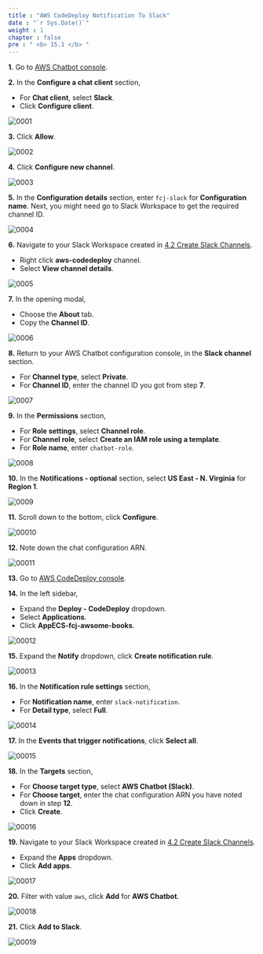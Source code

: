 ```yaml
---
title : "AWS CodeDeploy Notification To Slack"
date : "`r Sys.Date()`"
weight : 1
chapter : false
pre : " <b> 15.1 </b> "
---
```


**1.** Go to [AWS Chatbot console](https://console.aws.amazon.com/chatbot/).

**2.** In the **Configure a chat client** section,

- For **Chat client**, select **Slack**.
- Click **Configure client**.

![0001](/images/15/1/0001.svg?featherlight=false&width=100pc)

**3.** Click **Allow**.

![0002](/images/15/1/0002.svg?featherlight=false&width=100pc)

**4.** Click **Configure new channel**.

![0003](/images/15/1/0003.svg?featherlight=false&width=100pc)

**5.** In the **Configuration details** section, enter `fcj-slack` for **Configuration name**. Next, you might need go to Slack Workspace to get the required channel ID.

![0004](/images/15/1/0004.svg?featherlight=false&width=100pc)

**6.** Navigate to your Slack Workspace created in [4.2 Create Slack Channels](4-preparation/2-create-slack-channels).

- Right click **aws-codedeploy** channel.
- Select **View channel details**.

![0005](/images/15/1/0005.svg?featherlight=false&width=100pc)

**7.** In the opening modal,

- Choose the **About** tab.
- Copy the **Channel ID**.

![0006](/images/15/1/0006.svg?featherlight=false&width=100pc)

**8.** Return to your AWS Chatbot configuration console, in the **Slack channel** section.

- For **Channel type**, select **Private**.
- For **Channel ID**, enter the channel ID you got from step **7**.

![0007](/images/15/1/0007.svg?featherlight=false&width=100pc)

**9.** In the **Permissions** section,

- For **Role settings**, select **Channel role**.
- For **Channel role**, select **Create an IAM role using a template**.
- For **Role name**, enter `chatbot-role`.

![0008](/images/15/1/0008.svg?featherlight=false&width=100pc)

**10.** In the **Notifications - optional** section, select **US East - N. Virginia** for **Region 1**.

![0009](/images/15/1/0009.svg?featherlight=false&width=100pc)

**11.** Scroll down to the bottom, click **Configure**.

![00010](/images/15/1/00010.svg?featherlight=false&width=100pc)

**12.** Note down the chat configuration ARN.

![00011](/images/15/1/00011.svg?featherlight=false&width=100pc)

**13.** Go to [AWS CodeDeploy console](https://console.aws.amazon.com/codedeploy/).

**14.** In the left sidebar,

- Expand the **Deploy - CodeDeploy** dropdown.
- Select **Applications**.
- Click **AppECS-fcj-awsome-books**.

![00012](/images/7/2/00015.svg?featherlight=false&width=100pc)

**15.** Expand the **Notify** dropdown, click **Create notification rule**.

![00013](/images/15/1/00012.svg?featherlight=false&width=100pc)

**16.** In the **Notification rule settings** section,

- For **Notification name**, enter `slack-notification`.
- For **Detail type**, select **Full**.
  
![00014](/images/15/1/00013.svg?featherlight=false&width=100pc)

**17.** In the **Events that trigger notifications**, click **Select all**.

![00015](/images/15/1/00014.svg?featherlight=false&width=100pc)

**18.** In the **Targets** section,

- For **Choose target type**, select **AWS Chatbot (Slack)**.
- For **Choose target**, enter the chat configuration ARN you have noted down in step **12**.
- Click **Create**.

![00016](/images/15/1/00015.svg?featherlight=false&width=100pc)

**19.** Navigate to your Slack Workspace created in [4.2 Create Slack Channels](4-preparation/2-create-slack-channels).

- Expand the **Apps** dropdown.
- Click **Add apps**.

![00017](/images/15/1/00016.svg?featherlight=false&width=100pc)

**20.** Filter with value `aws`, click **Add** for **AWS Chatbot**.

![00018](/images/15/1/00017.svg?featherlight=false&width=100pc)

**21.** Click **Add to Slack**.

![00019](/images/15/1/00018.svg?featherlight=false&width=100pc)